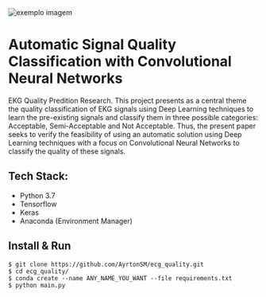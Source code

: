 <img src="exemplo-image.png" alt="exemplo imagem">

# Automatic Signal Quality Classification with Convolutional Neural Networks

EKG Quality Predition Research. This project presents as a central theme the quality classification of EKG signals using Deep Learning techniques to learn the pre-existing signals and classify them in three possible categories: 
Acceptable, Semi-Acceptable and Not Acceptable. 
Thus, the present paper seeks to verify the feasibility of using an automatic solution using Deep Learning techniques with a focus on Convolutional Neural Networks to classify the quality of these signals.

## Tech Stack:
- Python 3.7
- Tensorflow 
- Keras 
- Anaconda (Environment Manager)

## Install & Run

```
$ git clone https://github.com/AyrtonSM/ecg_quality.git
$ cd ecg_quality/
$ conda create --name ANY_NAME_YOU_WANT --file requirements.txt 
$ python main.py
```
